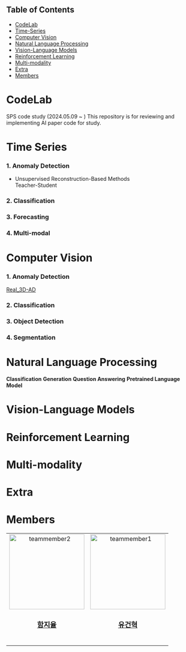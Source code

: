 ## **Table of Contents**

- [CodeLab](#codelab)
- [Time-Series](#time-series)
- [Computer Vision](#computer-vision)
- [Natural Language Processing](#natural-language-processing)
- [Vision-Language Models](#vision-language-models)
- [Reinforcement Learning](#reinforcement-learning)
- [Multi-modality](#multi-modality)
- [Extra](#extra)
- [Members](#members)

# CodeLab
SPS code study (2024.05.09 ~ )
This repository is for reviewing and implementing AI paper code for study.

# Time Series
### 1. Anomaly Detection
* Unsupervised
Reconstruction-Based Methods  
Teacher-Student  
### 2. Classification
### 3. Forecasting
### 4. Multi-modal


# Computer Vision
### 1. Anomaly Detection
[Real_3D-AD]()
### 2. Classification
### 3. Object Detection
### 4. Segmentation

# Natural Language Processing
**Classification**
**Generation**
**Question Answering**
**Pretrained Language Model**

# Vision-Language Models

# Reinforcement Learning

# Multi-modality

# Extra

# Members
<table>
  <tr>
    <td align="center"><a href="https://github.com/YUL-git"><img src="https://avatars.githubusercontent.com/u/89930713?v=4" width="200px;" alt="teammember2"/><br /><h3><b><a href="https://github.com/YUL-git">함지율</b></h3></a><br /></td>
    <td align="center"><a href="https://github.com/dbnub"><img src="https://avatars.githubusercontent.com/u/99518647?v=4" width="200px;" alt="teammember1"/><br /><h3><b><a href="https://github.com/dbnub">유건혁</b></h3></a><br /></td>
  </tr>
<table>

